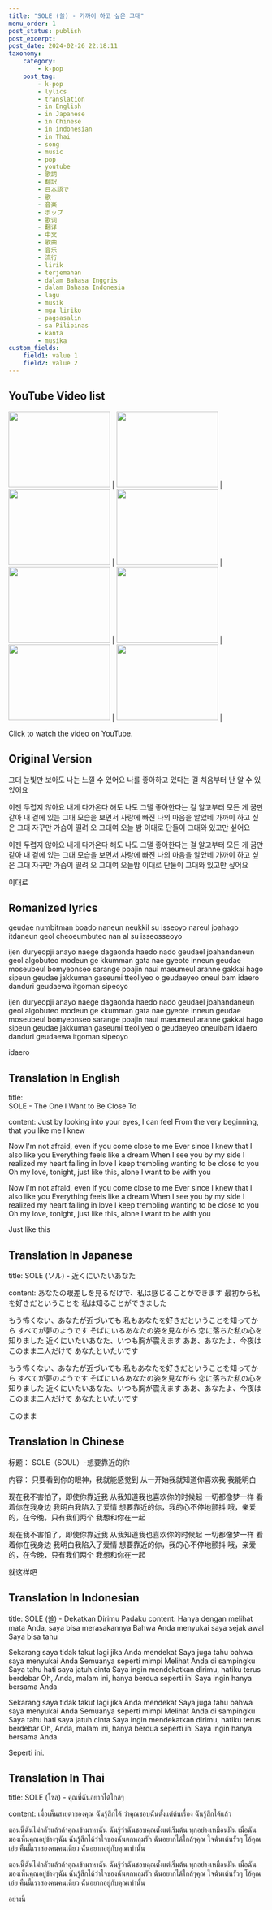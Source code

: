 ```yaml
---
title: "SOLE (쏠) - 가까이 하고 싶은 그대"
menu_order: 1
post_status: publish
post_excerpt: 
post_date: 2024-02-26 22:18:11
taxonomy:
    category:
        - k-pop
    post_tag:
        - k-pop
        - lylics
        - translation
        - in English
        - in Japanese
        - in Chinese
        - in indonesian
        - in Thai
        - song
        - music
        - pop
        - youtube
        - 歌詞
        - 翻訳
        - 日本語で
        - 歌
        - 音楽
        - ポップ
        - 歌词
        - 翻译
        - 中文
        - 歌曲
        - 音乐
        - 流行
        - lirik
        - terjemahan
        - dalam Bahasa Inggris
        - dalam Bahasa Indonesia
        - lagu
        - musik
        - mga liriko
        - pagsasalin
        - sa Pilipinas
        - kanta
        - musika
custom_fields:
    field1: value 1
    field2: value 2
---
```


## YouTube Video list
 [<img src='http://img.youtube.com/vi/R0KS2_vW_M4/0.jpg' width='200' height='150'>](https://youtu.be/R0KS2_vW_M4) | [<img src='http://img.youtube.com/vi/yE54ayX58p8/0.jpg' width='200' height='150'>](https://youtu.be/yE54ayX58p8) | [<img src='http://img.youtube.com/vi/xffB63txYj0/0.jpg' width='200' height='150'>](https://youtu.be/xffB63txYj0) | [<img src='http://img.youtube.com/vi/_o2OXQ8ne50/0.jpg' width='200' height='150'>](https://youtu.be/_o2OXQ8ne50) | [<img src='http://img.youtube.com/vi/7BbzwSHamig/0.jpg' width='200' height='150'>](https://youtu.be/7BbzwSHamig) |
 [<img src='http://img.youtube.com/vi/JdSYa_yETdE/0.jpg' width='200' height='150'>](https://youtu.be/JdSYa_yETdE) | [<img src='http://img.youtube.com/vi/5RWdWMpyw0w/0.jpg' width='200' height='150'>](https://youtu.be/5RWdWMpyw0w) | [<img src='http://img.youtube.com/vi/NrAGjsQyk-A/0.jpg' width='200' height='150'>](https://youtu.be/NrAGjsQyk-A) |

Click to watch the video on YouTube.
## Original Version
그대 눈빛만 보아도 나는 느낄 수 있어요 
나를 좋아하고 있다는 걸 처음부터 
난 알 수 있었어요 

이젠 두렵지 않아요 내게 다가온다 해도 
나도 그댈 좋아한다는 걸 알고부터 
모든 게 꿈만 같아 
내 곁에 있는 그대 모습을 보면서 
사랑에 빠진 나의 마음을 알았네 
가까이 하고 싶은 그대 자꾸만 가슴이 떨려 
오 그대여 오늘 밤 이대로 단둘이 
그대와 있고만 싶어요 

이젠 두렵지 않아요 내게 다가온다 해도 
나도 그댈 좋아한다는 걸 알고부터 
모든 게 꿈만 같아 
내 곁에 있는 그대 모습을 보면서 
사랑에 빠진 나의 마음을 알았네 
가까이 하고 싶은 그대 자꾸만 가슴이 떨려 
오 그대여 오늘밤 이대로 단둘이 
그대와 있고만 싶어요 

이대로 



## Romanized lyrics
geudae numbitman boado naneun neukkil su isseoyo 
nareul joahago itdaneun geol cheoeumbuteo 
nan al su isseosseoyo 

ijen duryeopji anayo naege dagaonda haedo 
nado geudael joahandaneun geol algobuteo 
modeun ge kkumman gata 
nae gyeote inneun geudae moseubeul bomyeonseo 
sarange ppajin naui maeumeul aranne 
gakkai hago sipeun geudae jakkuman gaseumi tteollyeo 
o geudaeyeo oneul bam idaero danduri 
geudaewa itgoman sipeoyo 

ijen duryeopji anayo naege dagaonda haedo 
nado geudael joahandaneun geol algobuteo 
modeun ge kkumman gata 
nae gyeote inneun geudae moseubeul bomyeonseo 
sarange ppajin naui maeumeul aranne 
gakkai hago sipeun geudae jakkuman gaseumi tteollyeo 
o geudaeyeo oneulbam idaero danduri 
geudaewa itgoman sipeoyo 

idaero 



## Translation In English
title:  
SOLE - The One I Want to Be Close To

content: 
Just by looking into your eyes, I can feel 
From the very beginning, that you like me 
I knew 

Now I'm not afraid, even if you come close to me 
Ever since I knew that I also like you 
Everything feels like a dream 
When I see you by my side 
I realized my heart falling in love 
I keep trembling wanting to be close to you 
Oh my love, tonight, just like this, alone 
I want to be with you 

Now I'm not afraid, even if you come close to me 
Ever since I knew that I also like you 
Everything feels like a dream 
When I see you by my side 
I realized my heart falling in love 
I keep trembling wanting to be close to you 
Oh my love, tonight, just like this, alone 
I want to be with you 

Just like this
## Translation In Japanese
title: 
SOLE (ソル) - 近くにいたいあなた

content:
あなたの眼差しを見るだけで、私は感じることができます
最初から私を好きだということを
私は知ることができました

もう怖くない、あなたが近づいても
私もあなたを好きだということを知ってから
すべてが夢のようです
そばにいるあなたの姿を見ながら
恋に落ちた私の心を知りました
近くにいたいあなた、いつも胸が震えます
ああ、あなたよ、今夜はこのまま二人だけで
あなたといたいです

もう怖くない、あなたが近づいても
私もあなたを好きだということを知ってから
すべてが夢のようです
そばにいるあなたの姿を見ながら
恋に落ちた私の心を知りました
近くにいたいあなた、いつも胸が震えます
ああ、あなたよ、今夜はこのまま二人だけで
あなたといたいです

このまま
## Translation In Chinese
标题：
SOLE（SOUL）-想要靠近的你

内容：
只要看到你的眼神，我就能感觉到
从一开始我就知道你喜欢我
我能明白

现在我不害怕了，即使你靠近我
从我知道我也喜欢你的时候起
一切都像梦一样
看着你在我身边
我明白我陷入了爱情
想要靠近的你，我的心不停地颤抖
哦，亲爱的，在今晚，只有我们两个
我想和你在一起

现在我不害怕了，即使你靠近我
从我知道我也喜欢你的时候起
一切都像梦一样
看着你在我身边
我明白我陷入了爱情
想要靠近的你，我的心不停地颤抖
哦，亲爱的，在今晚，只有我们两个
我想和你在一起

就这样吧
## Translation In Indonesian
title: SOLE (쏠) - Dekatkan Dirimu Padaku
content:
Hanya dengan melihat mata Anda, saya bisa merasakannya
Bahwa Anda menyukai saya sejak awal
Saya bisa tahu

Sekarang saya tidak takut lagi jika Anda mendekat
Saya juga tahu bahwa saya menyukai Anda
Semuanya seperti mimpi
Melihat Anda di sampingku
Saya tahu hati saya jatuh cinta
Saya ingin mendekatkan dirimu, hatiku terus berdebar
Oh, Anda, malam ini, hanya berdua seperti ini
Saya ingin hanya bersama Anda

Sekarang saya tidak takut lagi jika Anda mendekat
Saya juga tahu bahwa saya menyukai Anda
Semuanya seperti mimpi
Melihat Anda di sampingku
Saya tahu hati saya jatuh cinta
Saya ingin mendekatkan dirimu, hatiku terus berdebar
Oh, Anda, malam ini, hanya berdua seperti ini
Saya ingin hanya bersama Anda

Seperti ini.
## Translation In Thai
title: 
SOLE (โซล) - คุณที่ฉันอยากได้ใกล้ๆ

content: 
เมื่อเห็นสายตาของคุณ ฉันรู้สึกได้
ว่าคุณชอบฉันตั้งแต่ต้นเรื่อง
ฉันรู้สึกได้แล้ว

ตอนนี้ฉันไม่กลัวแล้วถ้าคุณเข้ามาหาฉัน
ฉันรู้ว่าฉันชอบคุณตั้งแต่เริ่มต้น
ทุกอย่างเหมือนฝัน
เมื่อฉันมองเห็นคุณอยู่ข้างๆฉัน
ฉันรู้สึกได้ว่าใจของฉันตกหลุมรัก
ฉันอยากได้ใกล้ๆคุณ ใจฉันเต้นรัวๆ
โอ้คุณเอ๋ย คืนนี้เราสองคนคนเดียว
ฉันอยากอยู่กับคุณเท่านั้น

ตอนนี้ฉันไม่กลัวแล้วถ้าคุณเข้ามาหาฉัน
ฉันรู้ว่าฉันชอบคุณตั้งแต่เริ่มต้น
ทุกอย่างเหมือนฝัน
เมื่อฉันมองเห็นคุณอยู่ข้างๆฉัน
ฉันรู้สึกได้ว่าใจของฉันตกหลุมรัก
ฉันอยากได้ใกล้ๆคุณ ใจฉันเต้นรัวๆ
โอ้คุณเอ๋ย คืนนี้เราสองคนคนเดียว
ฉันอยากอยู่กับคุณเท่านั้น

อย่างนี้
